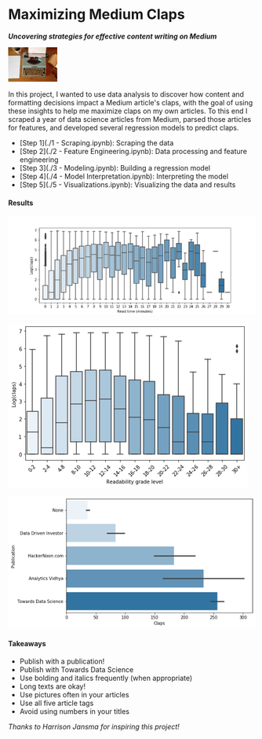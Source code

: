 # Maximizing Medium Claps

**_Uncovering strategies for effective content writing on Medium_**

<img src="https://github.com/collindching/Maximizing-Medium-Claps/blob/master/img/typewriter.jpg" width="100">

In this project, I wanted to use data analysis to discover how content and formatting decisions impact a Medium article's claps, with the goal of using these insights to help me maximize claps on my own articles. To this end I scraped a year of data science articles from Medium, parsed those articles for features, and developed several regression models to predict claps.

- [Step 1](./1 - Scraping.ipynb): Scraping the data 
- [Step 2](./2 - Feature Engineering.ipynb): Data processing and feature engineering
- [Step 3](./3 - Modeling.ipynb): Building a regression model
- [Step 4](./4 - Model Interpretation.ipynb): Interpreting the model
- [Step 5](./5 - Visualizations.ipynb): Visualizing the data and results

#### Results

![](/img/read_time_boxplot.png)

![](/img/readability_boxplot.png)

![](/img/pub_comparison_barpot.png)

#### Takeaways

- Publish with a publication!
- Publish with Towards Data Science
- Use bolding and italics frequently (when appropriate)
- Long texts are okay!
- Use pictures often in your articles
- Use all five article tags
- Avoid using numbers in your titles

_Thanks to Harrison Jansma for inspiring this project!_